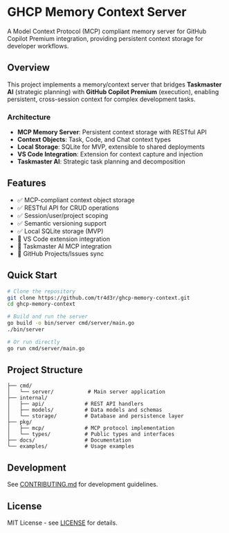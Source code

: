 # GHCP Memory Context Server

A Model Context Protocol (MCP) compliant memory server for GitHub Copilot Premium integration, providing persistent context storage for developer workflows.

## Overview

This project implements a memory/context server that bridges **Taskmaster AI** (strategic planning) with **GitHub Copilot Premium** (execution), enabling persistent, cross-session context for complex development tasks.

### Architecture

- **MCP Memory Server**: Persistent context storage with RESTful API
- **Context Objects**: Task, Code, and Chat context types
- **Local Storage**: SQLite for MVP, extensible to shared deployments
- **VS Code Integration**: Extension for context capture and injection
- **Taskmaster AI**: Strategic task planning and decomposition

## Features

- ✅ MCP-compliant context object storage
- ✅ RESTful API for CRUD operations
- ✅ Session/user/project scoping
- ✅ Semantic versioning support
- ✅ Local SQLite storage (MVP)
- 🔄 VS Code extension integration
- 🔄 Taskmaster AI MCP integration
- 🔄 GitHub Projects/Issues sync

## Quick Start

```bash
# Clone the repository
git clone https://github.com/tr4d3r/ghcp-memory-context.git
cd ghcp-memory-context

# Build and run the server
go build -o bin/server cmd/server/main.go
./bin/server

# Or run directly
go run cmd/server/main.go
```

## Project Structure

```
├── cmd/
│   └── server/           # Main server application
├── internal/
│   ├── api/             # REST API handlers
│   ├── models/          # Data models and schemas
│   └── storage/         # Database and persistence layer
├── pkg/
│   ├── mcp/             # MCP protocol implementation
│   └── types/           # Public types and interfaces
├── docs/                # Documentation
└── examples/            # Usage examples
```

## Development

See [CONTRIBUTING.md](docs/CONTRIBUTING.md) for development guidelines.

## License

MIT License - see [LICENSE](LICENSE) for details.